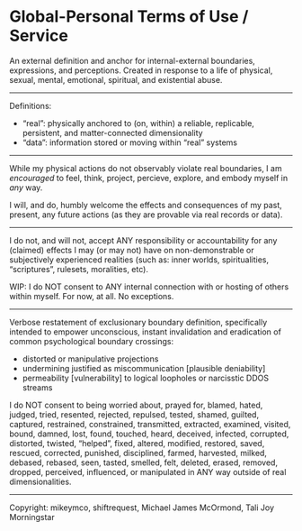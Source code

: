 # Global-Personal Terms of Use / Service

An external definition and anchor for internal-external boundaries, expressions, and perceptions. Created in response to a life of physical, sexual, mental, emotional, spiritual, and existential abuse.

---

Definitions:
- “real”: physically anchored to (on, within) a reliable, replicable, persistent, and matter-connected dimensionality
- “data”: information stored or moving within “real” systems

---

While my physical actions do not observably violate real boundaries, I am _encouraged_ to feel, think, project, percieve, explore, and embody myself in _any_ way.

I will, and do, humbly welcome the effects and consequences of my past, present, any future actions (as they are provable via real records or data).

---

I do not, and will not, accept ANY responsibility or accountability for any (claimed) effects I may (or may not) have on non-demonstrable or subjectively experienced realities (such as: inner worlds, spiritualities, “scriptures”, rulesets, moralities, etc).

WIP: I do NOT consent to ANY internal connection with or hosting of others within myself. For now, at all. No exceptions.

---

Verbose restatement of exclusionary boundary definition, specifically intended to empower unconscious, instant invalidation and eradication of common psychological boundary crossings:
- distorted or manipulative projections
- undermining justified as miscommunication [plausible deniability]
- permeability [vulnerability] to logical loopholes or narcisstic DDOS streams

I do NOT consent to being worried about, prayed for, blamed, hated, judged, tried, resented, rejected, repulsed, tested, shamed, guilted, captured, restrained, constrained, transmitted, extracted, examined, visited, bound, damned, lost, found, touched, heard, deceived, infected, corrupted, distorted, twisted, “helped”, fixed, altered, modified, restored, saved, rescued, corrected, punished, disciplined, farmed, harvested, milked, debased, rebased, seen, tasted, smelled, felt, deleted, erased, removed, dropped, perceived, influenced, or manipulated in ANY way outside of real dimensionalities.

---

Copyright: mikeymco, shiftrequest, Michael James McOrmond, Tali Joy Morningstar
